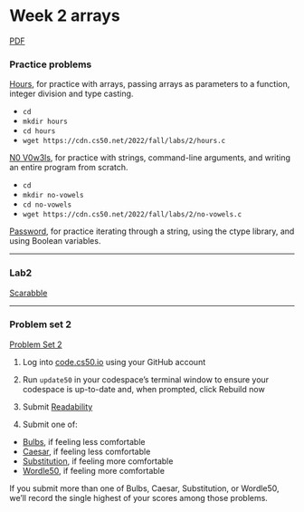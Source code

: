 # Week 2 arrays

[PDF](https://cdn.cs50.net/2022/fall/sections/2/section2.pdf)

### Practice problems
[Hours](https://cs50.harvard.edu/x/2023/problems/2/hours/), for practice with arrays, passing arrays as parameters to a function, integer division and type casting.

- `cd`
- `mkdir hours`
- `cd hours`
- `wget https://cdn.cs50.net/2022/fall/labs/2/hours.c`

[N0 V0w3ls](https://cs50.harvard.edu/x/2023/problems/2/no-vowels/), for practice with strings, command-line arguments, and writing an entire program from scratch.

- `cd`
- `mkdir no-vowels`
- `cd no-vowels`
- `wget https://cdn.cs50.net/2022/fall/labs/2/no-vowels.c `

[Password](https://cs50.harvard.edu/x/2023/problems/2/password/), for practice iterating through a string, using the ctype library, and using Boolean variables.

---

### Lab2
[Scarabble](https://cs50.harvard.edu/x/2023/labs/2/)

---

### Problem set 2
[Problem Set 2](https://cs50.harvard.edu/x/2023/psets/2/)

1. Log into [code.cs50.io](https://code.cs50.io/) using your GitHub account

2. Run `update50` in your codespace’s terminal window to ensure your codespace is up-to-date and, when prompted, click Rebuild now

3. Submit [Readability](https://cs50.harvard.edu/x/2023/psets/2/readability/)

4. Submit one of:
- [Bulbs](https://cs50.harvard.edu/x/2023/psets/2/bulbs/), if feeling less comfortable
- [Caesar](https://cs50.harvard.edu/x/2023/psets/2/caesar/), if feeling less comfortable
- [Substitution](https://cs50.harvard.edu/x/2023/psets/2/substitution/), if feeling more comfortable
- [Wordle50](https://cs50.harvard.edu/x/2023/psets/2/wordle50/), if feeling more comfortable

If you submit more than one of Bulbs, Caesar, Substitution, or Wordle50, we’ll record the single highest of your scores among those problems.
